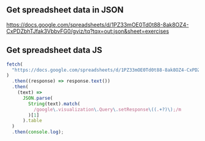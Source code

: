 ## Get spreadsheet data in JSON

https://docs.google.com/spreadsheets/d/1PZ33mOE0Td0t88-8ak8OZ4-CxPDZbhTJfak3VbbvFG0/gviz/tq?tqx=out:json&sheet=exercises

## Get spreadsheet data JS

```js
fetch(
  "https://docs.google.com/spreadsheets/d/1PZ33mOE0Td0t88-8ak8OZ4-CxPDZbhTJfak3VbbvFG0/gviz/tq?tqx=out:json&sheet=exercises"
)
  .then((response) => response.text())
  .then(
    (text) =>
      JSON.parse(
        String(text).match(
          /google\.visualization\.Query\.setResponse\((.+?)\);/m
        )[1]
      ).table
  )
  .then(console.log);
```
